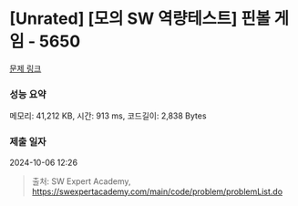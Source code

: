 # [Unrated] [모의 SW 역량테스트] 핀볼 게임 - 5650 

[문제 링크](https://swexpertacademy.com/main/code/problem/problemDetail.do?contestProbId=AWXRF8s6ezEDFAUo) 

### 성능 요약

메모리: 41,212 KB, 시간: 913 ms, 코드길이: 2,838 Bytes

### 제출 일자

2024-10-06 12:26



> 출처: SW Expert Academy, https://swexpertacademy.com/main/code/problem/problemList.do